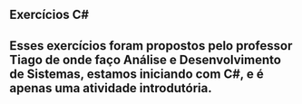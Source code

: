## Exercícios C#

## Esses exercícios foram propostos pelo professor Tiago de onde faço Análise e Desenvolvimento de Sistemas, estamos iniciando com C#, e é apenas uma atividade introdutória.
